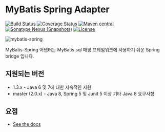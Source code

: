 MyBatis Spring Adapter
======================

[![Build Status](https://travis-ci.org/mybatis/spring.svg?branch=master)](https://travis-ci.org/mybatis/spring)
[![Coverage Status](https://coveralls.io/repos/mybatis/spring/badge.svg?branch=master&service=github)](https://coveralls.io/github/mybatis/spring?branch=master)
[![Maven central](https://maven-badges.herokuapp.com/maven-central/org.mybatis/mybatis-spring/badge.svg)](https://maven-badges.herokuapp.com/maven-central/org.mybatis/mybatis-spring)
[![Sonatype Nexus (Snapshots)](https://img.shields.io/nexus/s/https/oss.sonatype.org/org.mybatis/mybatis-spring.svg)](https://oss.sonatype.org/content/repositories/snapshots/org/mybatis/mybatis-spring/)
[![License](http://img.shields.io/:license-apache-brightgreen.svg)](http://www.apache.org/licenses/LICENSE-2.0.html)

![mybatis-spring](http://mybatis.github.io/images/mybatis-logo.png)

MyBatis-Spring 어댑터는 MyBatis sql 매핑 프레임워크에 사용하기 쉬운 Spring bridge 입니다.

지원되는 버전
------------------

- 1.3.x - Java 6 및 7에 대한 지속적인 지원
- master (2.0.x) - Java 8, Spring 5 및 Junit 5 이상 기타 Java 8 요구사항

요점
----------

* [See the docs](http://mybatis.github.io/spring/)

